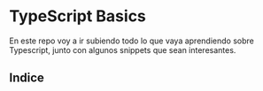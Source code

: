 # TypeScript Basics

En este repo voy a ir subiendo todo lo que vaya aprendiendo sobre Typescript, junto con algunos snippets que sean interesantes.

## Indice

